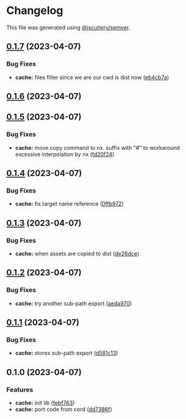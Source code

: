 # Changelog

This file was generated using [@jscutlery/semver](https://github.com/jscutlery/semver).

## [0.1.7](https://github.com/SeedCompany/libs/compare/cache-0.1.6...cache-0.1.7) (2023-04-07)


### Bug Fixes

* **cache:** files filter since we are our cwd is dist now ([eb4cb7a](https://github.com/SeedCompany/libs/commit/eb4cb7ac6569de5fca23999c2ed6cc6ac68a5895))

## [0.1.6](https://github.com/SeedCompany/libs/compare/cache-0.1.5...cache-0.1.6) (2023-04-07)

## [0.1.5](https://github.com/SeedCompany/libs/compare/cache-0.1.4...cache-0.1.5) (2023-04-07)


### Bug Fixes

* **cache:** move copy command to nx. suffix with "#" to workaround excessive interpolation by nx ([fd20f24](https://github.com/SeedCompany/libs/commit/fd20f2441b5bc73f80aae5adf1b3cd119970d499))

## [0.1.4](https://github.com/SeedCompany/libs/compare/cache-0.1.3...cache-0.1.4) (2023-04-07)


### Bug Fixes

* **cache:** fix target name reference ([0ffb972](https://github.com/SeedCompany/libs/commit/0ffb972a6c4b5d9d8a63e67f2b835048265a6fcf))

## [0.1.3](https://github.com/SeedCompany/libs/compare/cache-0.1.2...cache-0.1.3) (2023-04-07)


### Bug Fixes

* **cache:** when assets are copied to dist ([de26dce](https://github.com/SeedCompany/libs/commit/de26dcea535d39432b994b9381180c528a31213e))

## [0.1.2](https://github.com/SeedCompany/libs/compare/cache-0.1.1...cache-0.1.2) (2023-04-07)


### Bug Fixes

* **cache:** try another sub-path export ([aeda970](https://github.com/SeedCompany/libs/commit/aeda97009d0f98d2247648042cb6f5de98a049a1))

## [0.1.1](https://github.com/SeedCompany/libs/compare/cache-0.1.0...cache-0.1.1) (2023-04-07)


### Bug Fixes

* **cache:** stores sub-path export ([d581c13](https://github.com/SeedCompany/libs/commit/d581c13ad77f933847a424d20d074c5eafeb9bef))

## 0.1.0 (2023-04-07)


### Features

* **cache:** init lib ([febf763](https://github.com/SeedCompany/libs/commit/febf7635202fe204e58b8a33d5e1c0ca1990cd4f))
* **cache:** port code from cord ([dd7386f](https://github.com/SeedCompany/libs/commit/dd7386fa456f94d60cdf03623e39acf66e9a3594))
